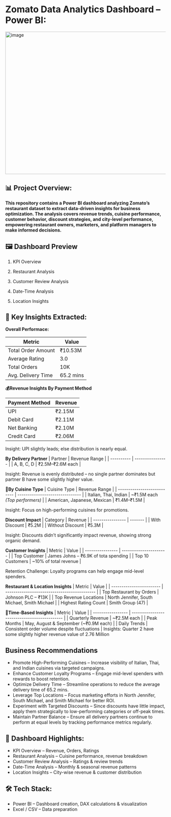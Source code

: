 # Zomato Data Analytics Dashboard – Power BI:

<img width="835" height="447" alt="image" src="https://github.com/user-attachments/assets/83ad95dc-041c-45e9-9fa2-ffcbb80595b5" />

## 📊 Project Overview:

__This repository contains a Power BI dashboard analyzing Zomato’s restaurant dataset to extract data-driven insights for business optimization.
The analysis covers revenue trends, cuisine performance, customer behavior, discount strategies, and city-level performance, empowering restaurant owners, marketers, and platform managers to make informed decisions.__

## 🖼️ Dashboard Preview
1. KPI Overview

2. Restaurant Analysis

3. Customer Review Analysis

4. Date-Time Analysis

5. Location Insights

## 🔑 Key Insights Extracted:
__Overall Performace:__

| Metric             | Value     |
| ------------------ | --------- |
| Total Order Amount | ₹10.53M   |
| Average Rating     | 3.0       |
| Total Orders       | 10K       |
| Avg. Delivery Time | 65.2 mins |

__💰Revenue Insights
By Payment Method__

| Payment Method | Revenue |
| -------------- | ------- |
| UPI            | ₹2.15M  |
| Debit Card     | ₹2.11M  |
| Net Banking    | ₹2.10M  |
| Credit Card    | ₹2.06M  |

Insight: UPI slightly leads; else distribution is nearly equal.

__By Delivery Partner__
| Partner    | Revenue Range    |
| ---------- | ---------------- |
| A, B, C, D | ₹2.5M–₹2.6M each |

Insight: Revenue is evenly distributed – no single partner dominates but partner B have some slightly higher value.

__🍝By Cuisine Type__
| Cuisine Type                | Revenue Range                   |
| --------------------------- | ------------------------------- |
| Italian, Thai, Indian       | \~₹1.5M each *(Top performers)* |
| American, Japanese, Mexican | ₹1.4M–₹1.5M                     |

Insight: Focus on high-performing cuisines for promotions.

__Discount Impact__
| Category         | Revenue |
| ---------------- | ------- |
| With Discount    | ₹5.2M   |
| Without Discount | ₹5.3M   |

Insight: Discounts didn’t significantly impact revenue, showing strong organic demand.

__Customer Insights__
| Metric           | Value                  |
| ---------------- | ---------------------- |
| Top Customer     | James Johns – ₹6.9K of tota spending    |
| Top 10 Customers | \~10% of total revenue |

Retention Challenge: Loyalty programs can help engage mid-level spenders.

__Restaurant & Location Insights__
| Metric                   | Value                                        |
| ------------------------ | -------------------------------------------- |
| Top Restaurant by Orders | Johnson PLC – ₹13K                           |
| Top Revenue Locations    | North Jennifer, South Michael, Smith Michael |
| Highest Rating Count     | Smith Group (47)                             |

__📆Time-Based Insights__
| Metric            | Value                                        |
| ----------------- | -------------------------------------------- |
| Quarterly Revenue | \~₹2.5M each                                 |
| Peak Months       | May, August & September (\~₹0.9M each)       |
| Daily Trends      | Consistent order volume despite fluctuations |
Insights: Quarter 2 have some slightly higher revenue value of 2.76 Million

## Business Recommendations

- Promote High-Performing Cuisines – Increase visibility of Italian, Thai, and Indian cuisines via targeted campaigns.
- Enhance Customer Loyalty Programs – Engage mid-level spenders with rewards to boost retention.
- Optimize Delivery Time – Streamline operations to reduce the average delivery time of 65.2 mins.
- Leverage Top Locations – Focus marketing efforts in North Jennifer, South Michael, and Smith Michael for better ROI.
- Experiment with Targeted Discounts – Since discounts have little impact, apply them strategically to low-performing categories or off-peak times.
- Maintain Partner Balance – Ensure all delivery partners continue to perform at equal levels by tracking performance metrics regularly.


## 📌 Dashboard Highlights:

- KPI Overview – Revenue, Orders, Ratings
- Restaurant Analysis – Cuisine performance, revenue breakdown
- Customer Review Analysis – Ratings & review trends
- Date-Time Analysis – Monthly & seasonal revenue patterns
- Location Insights – City-wise revenue & customer distribution

## 🛠️ Tech Stack:

- Power BI – Dashboard creation, DAX calculations & visualization
- Excel / CSV – Data preparation
